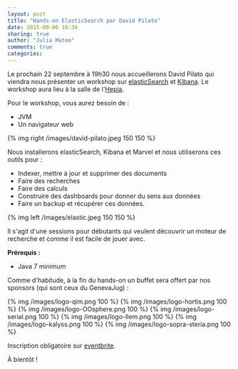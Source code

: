 ```yaml
---
layout: post
title: "Hands-on ElasticSearch par David Pilato"
date: 2015-09-06 16:34
sharing: true
author: "Julia Mateo"
comments: true
categories: 
---
```


Le prochain 22 septembre à 19h30 nous accueillerons David Pilato qui viendra nous présenter un workshop sur <a href="https://www.elastic.co/">elasticSearch</a> et <a href="https://www.elastic.co/products/kibana">Kibana</a>.
Le workshop aura lieu à la salle de l'<a href="http://hepia.hesge.ch/">Hepia</a>.

Pour le workshop, vous aurez besoin de :
+ JVM
+ Un navigateur web

{% img right /images/david-pilato.jpeg 150 150 %}

Nous installerons elasticSearch, Kibana et Marvel et nous utiliserons ces outils pour :
+ Indexer, mettre à jour et supprimer des documents
+ Faire des recherches
+ Faire des calculs
+ Construire des dashboards pour donner du sens aux données
+ Faire un backup et récupérer ces données.

{% img left /images/elastic.jpeg 150 150 %}

Il s'agit d'une sessions pour débutants qui veulent découvrir un moteur de recherche et comme il est facile de jouer avec.

**Prérequis :** 
+ Java 7 minimum

Comme d'habitude, à la fin du hands-on un buffet sera offert par nos sponsors (qui sont ceux du GenevaJug) :

{% img /images/logo-qim.png 100 %}
{% img /images/logo-hortis.png 100 %}
{% img /images/logo-OOsphere.png 100 %}
{% img /images/logo-serial.png 100 %}
{% img /images/logo-Ilem.png 100 %}
{% img /images/logo-kalyss.png 100 %}
{% img /images/logo-sopra-steria.png 100 %}

Inscription obligatoire sur <a href="https://jduchesshandonelasticsearch.eventbrite.fr">eventbrite</a>.

À bientôt !
